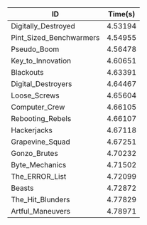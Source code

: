 |ID|Time(s)|
|-|-|
|Digitally_Destroyed|4.53194|
|Pint_Sized_Benchwarmers|4.54955|
|Pseudo_Boom|4.56478|
|Key_to_Innovation|4.60651|
|Blackouts|4.63391|
|Digital_Destroyers|4.64467|
|Loose_Screws|4.65604|
|Computer_Crew|4.66105|
|Rebooting_Rebels|4.66107|
|Hackerjacks|4.67118|
|Grapevine_Squad|4.67251|
|Gonzo_Brutes|4.70232|
|Byte_Mechanics|4.71502|
|The_ERROR_List|4.72099|
|Beasts|4.72872|
|The_Hit_Blunders|4.77829|
|Artful_Maneuvers|4.78971|
